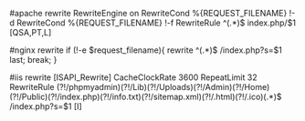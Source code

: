 #apache rewrite
<IfModule mod_rewrite.c>
    RewriteEngine on
    RewriteCond %{REQUEST_FILENAME} !-d
    RewriteCond %{REQUEST_FILENAME} !-f
    RewriteRule ^(.*)$ index.php/$1 [QSA,PT,L]
</IfModule>

#nginx rewrite
 if (!-e $request_filename){
         rewrite  ^(.*)$  /index.php?s=$1 last;
         break;
 }
 
 #iis rewrite
[ISAPI_Rewrite]
CacheClockRate 3600
RepeatLimit 32
RewriteRule (?!/phpmyadmin)(?!/Lib)(?!/Uploads)(?!/Admin)(?!/Home)(?!/Public)(?!/index.php)(?!/info.txt)(?!/sitemap.xml)(?!/.html)(?!/.ico)(.*)$ /index.php?s=$1 [I]
